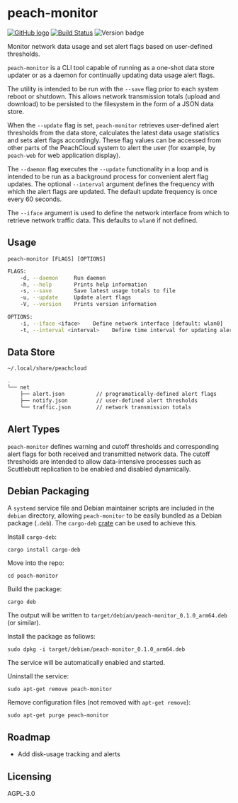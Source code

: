 # peach-monitor

[![GitHub logo](/assets/github_logo.png "peach-monitor GitHub repository")](https://github.com/peachcloud/peach-monitor) [![Build Status](https://travis-ci.com/peachcloud/peach-web.svg?branch=master)](https://travis-ci.com/peachcloud/peach-web) ![Version badge](https://img.shields.io/badge/version-0.1.1-<COLOR>.svg)

Monitor network data usage and set alert flags based on user-defined thresholds.

`peach-monitor` is a CLI tool capable of running as a one-shot data store updater or as a daemon for continually updating data usage alert flags.

The utility is intended to be run with the `--save` flag prior to each system reboot or shutdown. This allows network transmission totals (upload and download) to be persisted to the filesystem in the form of a JSON data store.

When the `--update` flag is set, `peach-monitor` retrieves user-defined alert thresholds from the data store, calculates the latest data usage statistics and sets alert flags accordingly. These flag values can be accessed from other parts of the PeachCloud system to alert the user (for example, by `peach-web` for web application display).

The `--daemon` flag executes the `--update` functionality in a loop and is intended to be run as a background process for convenient alert flag updates. The optional `--interval` argument defines the frequency with which the alert flags are updated. The default update frequency is once every 60 seconds.

The `--iface` argument is used to define the network interface from which to retrieve network traffic data. This defaults to `wlan0` if not defined.

## Usage

`peach-monitor [FLAGS] [OPTIONS]`

```bash
FLAGS:
    -d, --daemon     Run daemon
    -h, --help       Prints help information
    -s, --save       Save latest usage totals to file
    -u, --update     Update alert flags
    -V, --version    Prints version information

OPTIONS:
    -i, --iface <iface>    Define network interface [default: wlan0]
    -t, --interval <interval>    Define time interval for updating alert flags (seconds) [default: 60]
```

## Data Store

`~/.local/share/peachcloud`

```bash
.
└── net
    ├── alert.json          // programatically-defined alert flags
    ├── notify.json         // user-defined alert thresholds
    └── traffic.json        // network transmission totals
```

## Alert Types

`peach-monitor` defines warning and cutoff thresholds and corresponding alert flags for both received and transmitted network data. The cutoff thresholds are intended to allow data-intensive processes such as Scuttlebutt replication to be enabled and disabled dynamically.

## Debian Packaging

A `systemd` service file and Debian maintainer scripts are included in the `debian` directory, allowing `peach-monitor` to be easily bundled as a Debian package (`.deb`). The `cargo-deb` [crate](https://crates.io/crates/cargo-deb) can be used to achieve this.

Install `cargo-deb`:

`cargo install cargo-deb`

Move into the repo:

`cd peach-monitor`

Build the package:

`cargo deb`

The output will be written to `target/debian/peach-monitor_0.1.0_arm64.deb` (or similar).

Install the package as follows:

`sudo dpkg -i target/debian/peach-monitor_0.1.0_arm64.deb`

The service will be automatically enabled and started.

Uninstall the service:

`sudo apt-get remove peach-monitor`

Remove configuration files (not removed with `apt-get remove`):

`sudo apt-get purge peach-monitor`

## Roadmap

- Add disk-usage tracking and alerts

## Licensing

AGPL-3.0
